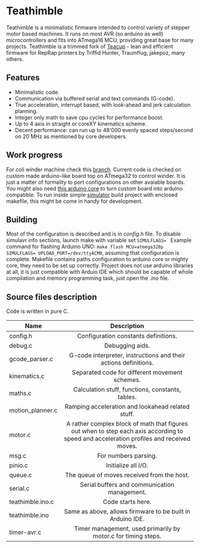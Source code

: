 # Teathimble 
Teathimble is a minimalistic firmware intended to control variety of stepper motor based machines. It runs on most AVR (so arduino as well) microcontrollers and fits into ATmega16 MCU, providing great base for many projects. Teathimble is a trimmed fork of [Teacup](https://github.com/Traumflug/Teacup_Firmware) - lean and efficient firmware for RepRap printers by Triffid Hunter, Traumflug, jakepoz, many others.

## Features
- Minimalistic code.
- Communication via buffered serial and text commands (G-code).
- True acceleration, interrupt based, with look-ahead and jerk calculation planning.
- Integer only math to save cpu cycles for performance boost.
- Up to 4 axis in straight or coreXY kinematics scheme.
- Decent performance: can run up to 48'000 evenly spaced steps/second on 20 MHz as mentioned by core developers.

## Work progress
For coli winder machine check this [branch](https://gitlab.com/markol/Coil_winder). Current code is checked on custom made arduino-like board top on ATmega32 to control winder. It is just a matter of formality to port configurations on other avaiable boards. You might also need [this arduino core](https://github.com/MCUdude/MightyCore) to turn custom board into arduino compatible.
To run inside simple [simulator](https://reprap.org/wiki/SimulAVR) build project with enclosed makefile, this might be come in handy for development.

## Building
Most of the configuration is described and is in *config.h* file.
To disable simulavr info sections, launch make with variable set `SIMULFLAGS= ` 
Example command for flashing Arduino UNO: `make flash MCU=atmega328p SIMULFLAGS= UPLOAD_PORT=/dev/ttyACM0`, assuming that configuration is complete. Makefile contains paths configuration to arduino core or mighty core, they need to be set up correctly. Project does not use arduino libraries at all, it is just compatible with Arduio IDE which should be capable of whole compilation and memory programming task, just open the *.ino* file.

## Source files description
Code is written in pure C.

|      Name      |                              Description                                                                                               |
|----------------|:--------------------------------------------------------------------------------------------------------------------------------------:|
| config.h       |  Configuration constants definitions.                                                                                                  |
|debug.c         |  Debugging aids.                                                                                                                       |
|gcode_parser.c  | G-code interpreter, instructions and their actions definitions.                                                                        |
|kinematics.c    |  Separated code for different movement schemes.                                                                                        |
|maths.c         | Calculation stuff, functions, constants, tables.                                                                                       |
|motion_planner.c| Ramping acceleration and lookahead related stuff.                                                                                      |
|motor.c         | A rather complex block of math that figures out when to step each axis according to speed and acceleration profiles and received moves.|
|msg.c           | For numbers parsing.                                                                                                                   |
|pinio.c         |  Initialize all I/O.                                                                                                                   |
|queue.c         | The queue of moves received from the host.                                                                                             |
|serial.c        | Serial buffers and communication management.                                                                                           |
|teathimble.ino.c| Code starts here.                                                                                                                      |
|teathimble.ino  | Same as above, allows firmware to be built in Arduino IDE.                                                                             |
|timer-avr.c     | Timer management, used primarily by motor.c for timing steps.                                                                          |